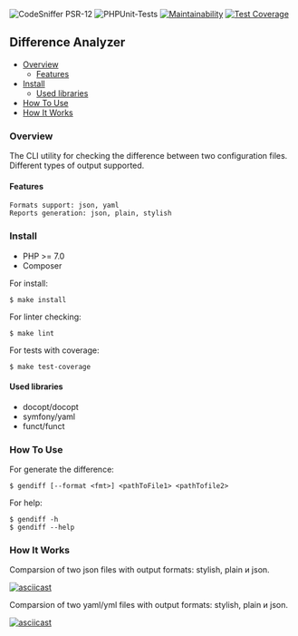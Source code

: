 ![CodeSniffer PSR-12](https://github.com/IlyaMur/php-project-lvl2/workflows/CodeSniffer-PSR-12/badge.svg) 
![PHPUnit-Tests](https://github.com/IlyaMur/php-project-lvl2/workflows/PHPUnit-Tests/badge.svg)
[![Maintainability](https://api.codeclimate.com/v1/badges/6edf6b009909fff44632/maintainability)](https://codeclimate.com/github/IlyaMur/php-project-lvl2/maintainability)
[![Test Coverage](https://api.codeclimate.com/v1/badges/6edf6b009909fff44632/test_coverage)](https://codeclimate.com/github/IlyaMur/php-project-lvl2/test_coverage) 

## Difference Analyzer

  - [Overview](#overview)
    - [Features](#features)
  - [Install](#install)
    - [Used libraries](#used-libraries)
  - [How To Use](#how-to-use)
  - [How It Works](#how-it-works)

### Overview
The CLI utility for checking the difference between two configuration files.  
Different types of output supported.

#### Features

```
Formats support: json, yaml
Reports generation: json, plain, stylish
```
### Install

- PHP >= 7.0
- Composer

For install:  

    $ make install  

For linter checking:  

    $ make lint 

For tests with coverage:  

    $ make test-coverage

#### Used libraries
- docopt/docopt
- symfony/yaml
- funct/funct

### How To Use

For generate the difference:  

    $ gendiff [--format <fmt>] <pathToFile1> <pathTofile2>

For help:

    $ gendiff -h
    $ gendiff --help

### How It Works

Comparsion of two json files with output formats: stylish, plain и json.

[![asciicast](https://asciinema.org/a/Ca2ALuRhfVDVPO2AklPH3Wuwd.svg)](https://asciinema.org/a/Ca2ALuRhfVDVPO2AklPH3Wuwd)

Comparsion of two yaml/yml files with output formats: stylish, plain и json.

[![asciicast](https://asciinema.org/a/3hcI9bVJgJEubTg36md5AsEnE.svg)](https://asciinema.org/a/3hcI9bVJgJEubTg36md5AsEnE)

